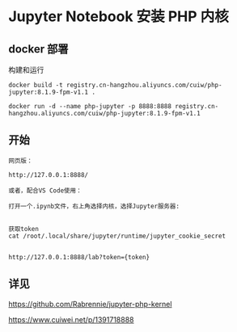 # Jupyter Notebook 安装 PHP 内核

## docker 部署
构建和运行
```shell
docker build -t registry.cn-hangzhou.aliyuncs.com/cuiw/php-jupyter:8.1.9-fpm-v1.1 .

docker run -d --name php-jupyter -p 8888:8888 registry.cn-hangzhou.aliyuncs.com/cuiw/php-jupyter:8.1.9-fpm-v1.1
```

## 开始
```
网页版：

http://127.0.0.1:8888/

或者，配合VS Code使用：

打开一个.ipynb文件，右上角选择内核，选择Jupyter服务器:


获取token
cat /root/.local/share/jupyter/runtime/jupyter_cookie_secret 


http://127.0.0.1:8888/lab?token={token}

```
## 详见
https://github.com/Rabrennie/jupyter-php-kernel

https://www.cuiwei.net/p/1391718888